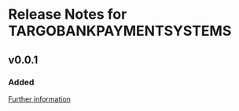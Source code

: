 # Release Notes for TARGOBANKPAYMENTSYSTEMS

## v0.0.1

### Added
[Further information](https://developers.plentymarkets.com/marketplace/plugin-requirements#marketplace-changelog)